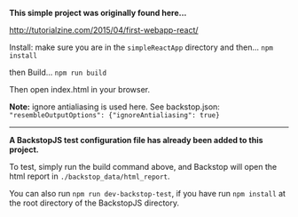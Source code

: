 **This simple project was originally found here...**

http://tutorialzine.com/2015/04/first-webapp-react/

Install:
make sure you are in the `simpleReactApp` directory and then...
`npm install`

then Build...
`npm run build`

Then open index.html in your browser.

**Note:** ignore antialiasing is used here. 
See backstop.json: `"resembleOutputOptions": {"ignoreAntialiasing": true}`

---

**A BackstopJS test configuration file has already been added to this project.**

To test, simply run the build command above, and Backstop will open the html report in `./backstop_data/html_report`.

You can also run `npm run dev-backstop-test`, if you have run `npm install` at the root directory of the BackstopJS directory.
